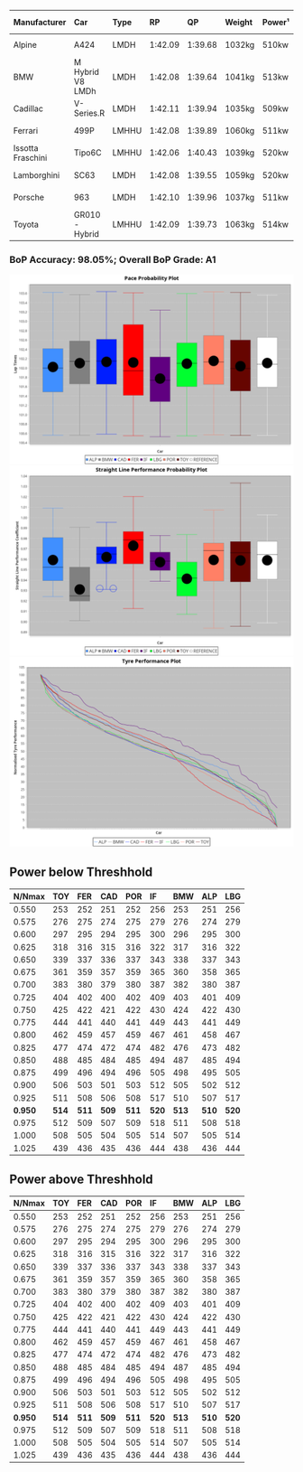 |Manufacturer|Car|Type|RP|QP|Weight|Power¹|Threshhold|PINC|Power²|E/Stint|AVG Vmax|FDS|RDLC|L/Stint|BOP-Grade|ModelAccuracy|ModelPoints|Match%|
|:-|:-|:-|:-|:-|:-|:-|:-|:-|:-|:-|:-|:-|:-|:-|:-|:-|:-|:-|
|Alpine|A424|LMDH|1:42.09|1:39.68|1032kg|510kw|210.0kph|0%|510kw|900MJ|293.19kph-312.31kph|-|1.03|33|~A1|81.46%|523|100.00%|
|BMW|M Hybrid V8 LMDh|LMDH|1:42.08|1:39.64|1041kg|513kw|210.0kph|0%|513kw|896MJ|289.18kph-311.07kph|-|1.02|33|~A1|98.60%|1690|100.00%|
|Cadillac|V-Series.R|LMDH|1:42.11|1:39.94|1035kg|509kw|210.0kph|0%|509kw|882MJ|288.11kph-310.67kph|-|1.02|33|~A1|98.38%|1765|95.87%|
|Ferrari|499P|LMHHU|1:42.08|1:39.89|1060kg|511kw|210.0kph|0%|511kw|892MJ|291.75kph-312.54kph|190kph|1.03|33|~A1|92.24%|2247|100.00%|
|Issotta Fraschini|Tipo6C|LMHHU|1:42.06|1:40.43|1039kg|520kw|210.0kph|0%|520kw|918MJ|295.09kph-304.96kph|190kph|1.07|33|+A2|66.67%|96|92.39%|
|Lamborghini|SC63|LMDH|1:42.08|1:39.55|1059kg|520kw|210.0kph|0%|520kw|901MJ|290.22kph-307.06kph|-|1.03|33|~A1|96.77%|419|96.12%|
|Porsche|963|LMDH|1:42.10|1:39.96|1037kg|511kw|210.0kph|0%|511kw|893MJ|289.84kph-311.57kph|-|1.02|33|~A1|96.81%|5438|100.00%|
|Toyota|GR010 - Hybrid|LMHHU|1:42.09|1:39.73|1063kg|514kw|210.0kph|0%|514kw|905MJ|289.31kph-318.96kph|190kph|1.03|33|~A1|86.04%|1751|100.00%|

### BoP Accuracy: 98.05%; Overall BoP Grade: A1
![PACECHART](./IMG/AUTO.png)
![STRAIGHTLINEPERFORMANCECHART](./IMG/AUTO_sp.png)
![TYREPERFORMANCECHART](./IMG/AUTO_tw.png)

## Power below Threshhold
|N/Nmax|TOY|FER|CAD|POR|IF|BMW|ALP|LBG|
|:-|:-|:-|:-|:-|:-|:-|:-|:-|
|0.550|253|252|251|252|256|253|251|256|
|0.575|276|275|274|275|279|276|274|279|
|0.600|297|295|294|295|300|296|295|300|
|0.625|318|316|315|316|322|317|316|322|
|0.650|339|337|336|337|343|338|337|343|
|0.675|361|359|357|359|365|360|358|365|
|0.700|383|380|379|380|387|382|380|387|
|0.725|404|402|400|402|409|403|401|409|
|0.750|425|422|421|422|430|424|422|430|
|0.775|444|441|440|441|449|443|441|449|
|0.800|462|459|457|459|467|461|458|467|
|0.825|477|474|472|474|482|476|473|482|
|0.850|488|485|484|485|494|487|485|494|
|0.875|499|496|494|496|505|498|495|505|
|0.900|506|503|501|503|512|505|502|512|
|0.925|511|508|506|508|517|510|507|517|
|**0.950**|**514**|**511**|**509**|**511**|**520**|**513**|**510**|**520**|
|0.975|512|509|507|509|518|511|508|518|
|1.000|508|505|504|505|514|507|505|514|
|1.025|439|436|435|436|444|438|436|444|

## Power above Threshhold
|N/Nmax|TOY|FER|CAD|POR|IF|BMW|ALP|LBG|
|:-|:-|:-|:-|:-|:-|:-|:-|:-|
|0.550|253|252|251|252|256|253|251|256|
|0.575|276|275|274|275|279|276|274|279|
|0.600|297|295|294|295|300|296|295|300|
|0.625|318|316|315|316|322|317|316|322|
|0.650|339|337|336|337|343|338|337|343|
|0.675|361|359|357|359|365|360|358|365|
|0.700|383|380|379|380|387|382|380|387|
|0.725|404|402|400|402|409|403|401|409|
|0.750|425|422|421|422|430|424|422|430|
|0.775|444|441|440|441|449|443|441|449|
|0.800|462|459|457|459|467|461|458|467|
|0.825|477|474|472|474|482|476|473|482|
|0.850|488|485|484|485|494|487|485|494|
|0.875|499|496|494|496|505|498|495|505|
|0.900|506|503|501|503|512|505|502|512|
|0.925|511|508|506|508|517|510|507|517|
|**0.950**|**514**|**511**|**509**|**511**|**520**|**513**|**510**|**520**|
|0.975|512|509|507|509|518|511|508|518|
|1.000|508|505|504|505|514|507|505|514|
|1.025|439|436|435|436|444|438|436|444|
